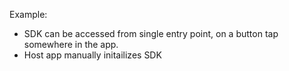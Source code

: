 Example: 
  - SDK can be accessed from single entry point, on a button tap somewhere in the app.
  - Host app manually initailizes SDK
